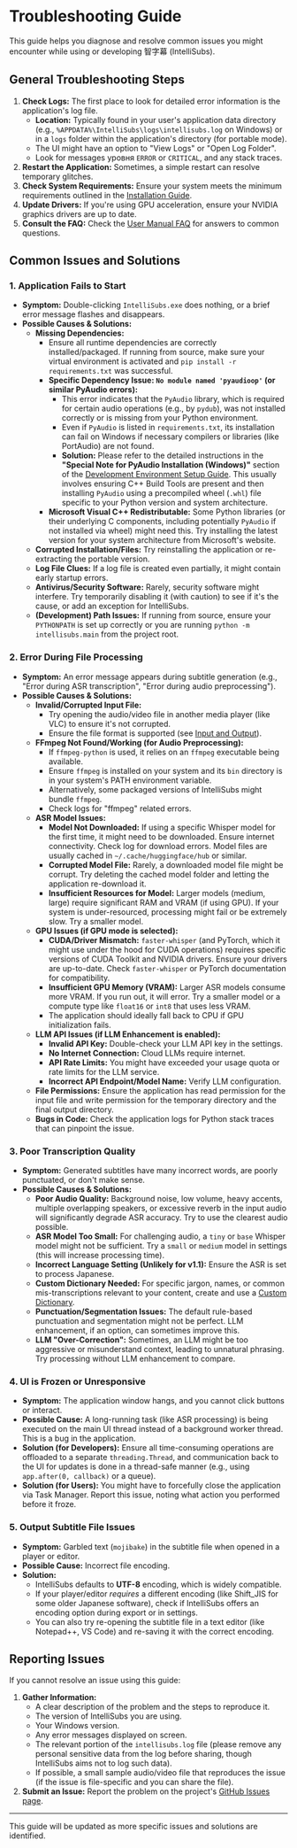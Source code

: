 # Troubleshooting Guide

This guide helps you diagnose and resolve common issues you might encounter while using or developing 智字幕 (IntelliSubs).

## General Troubleshooting Steps

1.  **Check Logs:** The first place to look for detailed error information is the application's log file.
    *   **Location:** Typically found in your user's application data directory (e.g., `%APPDATA%\IntelliSubs\logs\intellisubs.log` on Windows) or in a `logs` folder within the application's directory (for portable mode).
    *   The UI might have an option to "View Logs" or "Open Log Folder".
    *   Look for messages уровня `ERROR` or `CRITICAL`, and any stack traces.
2.  **Restart the Application:** Sometimes, a simple restart can resolve temporary glitches.
3.  **Check System Requirements:** Ensure your system meets the minimum requirements outlined in the [Installation Guide](./user_manual/installation.md#system-requirements).
4.  **Update Drivers:** If you're using GPU acceleration, ensure your NVIDIA graphics drivers are up to date.
5.  **Consult the FAQ:** Check the [User Manual FAQ](./user_manual/faq.md) for answers to common questions.

## Common Issues and Solutions

### 1. Application Fails to Start

*   **Symptom:** Double-clicking `IntelliSubs.exe` does nothing, or a brief error message flashes and disappears.
*   **Possible Causes & Solutions:**
    *   **Missing Dependencies:**
        *   Ensure all runtime dependencies are correctly installed/packaged. If running from source, make sure your virtual environment is activated and `pip install -r requirements.txt` was successful.
        *   **Specific Dependency Issue: `No module named 'pyaudioop'` (or similar PyAudio errors):**
            *   This error indicates that the `PyAudio` library, which is required for certain audio operations (e.g., by `pydub`), was not installed correctly or is missing from your Python environment.
            *   Even if `PyAudio` is listed in `requirements.txt`, its installation can fail on Windows if necessary compilers or libraries (like PortAudio) are not found.
            *   **Solution:** Please refer to the detailed instructions in the **"Special Note for PyAudio Installation (Windows)"** section of the [Development Environment Setup Guide](./developer_guide/setup_env.md#31-special-note-for-pyaudio-installation-windows). This usually involves ensuring C++ Build Tools are present and then installing `PyAudio` using a precompiled wheel (`.whl`) file specific to your Python version and system architecture.
        *   **Microsoft Visual C++ Redistributable:** Some Python libraries (or their underlying C components, including potentially `PyAudio` if not installed via wheel) might need this. Try installing the latest version for your system architecture from Microsoft's website.
    *   **Corrupted Installation/Files:** Try reinstalling the application or re-extracting the portable version.
    *   **Log File Clues:** If a log file is created even partially, it might contain early startup errors.
    *   **Antivirus/Security Software:** Rarely, security software might interfere. Try temporarily disabling it (with caution) to see if it's the cause, or add an exception for IntelliSubs.
    *   **(Development) Path Issues:** If running from source, ensure your `PYTHONPATH` is set up correctly or you are running `python -m intellisubs.main` from the project root.

### 2. Error During File Processing

*   **Symptom:** An error message appears during subtitle generation (e.g., "Error during ASR transcription", "Error during audio preprocessing").
*   **Possible Causes & Solutions:**
    *   **Invalid/Corrupted Input File:**
        *   Try opening the audio/video file in another media player (like VLC) to ensure it's not corrupted.
        *   Ensure the file format is supported (see [Input and Output](./user_manual/features/input_output.md)).
    *   **FFmpeg Not Found/Working (for Audio Preprocessing):**
        *   If `ffmpeg-python` is used, it relies on an `ffmpeg` executable being available.
        *   Ensure `ffmpeg` is installed on your system and its `bin` directory is in your system's PATH environment variable.
        *   Alternatively, some packaged versions of IntelliSubs might bundle `ffmpeg`.
        *   Check logs for "ffmpeg" related errors.
    *   **ASR Model Issues:**
        *   **Model Not Downloaded:** If using a specific Whisper model for the first time, it might need to be downloaded. Ensure internet connectivity. Check log for download errors. Model files are usually cached in `~/.cache/huggingface/hub` or similar.
        *   **Corrupted Model File:** Rarely, a downloaded model file might be corrupt. Try deleting the cached model folder and letting the application re-download it.
        *   **Insufficient Resources for Model:** Larger models (medium, large) require significant RAM and VRAM (if using GPU). If your system is under-resourced, processing might fail or be extremely slow. Try a smaller model.
    *   **GPU Issues (if GPU mode is selected):**
        *   **CUDA/Driver Mismatch:** `faster-whisper` (and PyTorch, which it might use under the hood for CUDA operations) requires specific versions of CUDA Toolkit and NVIDIA drivers. Ensure your drivers are up-to-date. Check `faster-whisper` or PyTorch documentation for compatibility.
        *   **Insufficient GPU Memory (VRAM):** Larger ASR models consume more VRAM. If you run out, it will error. Try a smaller model or a compute type like `float16` or `int8` that uses less VRAM.
        *   The application should ideally fall back to CPU if GPU initialization fails.
    *   **LLM API Issues (if LLM Enhancement is enabled):**
        *   **Invalid API Key:** Double-check your LLM API key in the settings.
        *   **No Internet Connection:** Cloud LLMs require internet.
        *   **API Rate Limits:** You might have exceeded your usage quota or rate limits for the LLM service.
        *   **Incorrect API Endpoint/Model Name:** Verify LLM configuration.
    *   **File Permissions:** Ensure the application has read permission for the input file and write permission for the temporary directory and the final output directory.
    *   **Bugs in Code:** Check the application logs for Python stack traces that can pinpoint the issue.

### 3. Poor Transcription Quality

*   **Symptom:** Generated subtitles have many incorrect words, are poorly punctuated, or don't make sense.
*   **Possible Causes & Solutions:**
    *   **Poor Audio Quality:** Background noise, low volume, heavy accents, multiple overlapping speakers, or excessive reverb in the input audio will significantly degrade ASR accuracy. Try to use the clearest audio possible.
    *   **ASR Model Too Small:** For challenging audio, a `tiny` or `base` Whisper model might not be sufficient. Try a `small` or `medium` model in settings (this will increase processing time).
    *   **Incorrect Language Setting (Unlikely for v1.1):** Ensure the ASR is set to process Japanese.
    *   **Custom Dictionary Needed:** For specific jargon, names, or common mis-transcriptions relevant to your content, create and use a [Custom Dictionary](./user_manual/features/custom_dictionary.md).
    *   **Punctuation/Segmentation Issues:** The default rule-based punctuation and segmentation might not be perfect. LLM enhancement, if an option, can sometimes improve this.
    *   **LLM "Over-Correction":** Sometimes, an LLM might be too aggressive or misunderstand context, leading to unnatural phrasing. Try processing without LLM enhancement to compare.

### 4. UI is Frozen or Unresponsive

*   **Symptom:** The application window hangs, and you cannot click buttons or interact.
*   **Possible Cause:** A long-running task (like ASR processing) is being executed on the main UI thread instead of a background worker thread. This is a bug in the application.
*   **Solution (for Developers):** Ensure all time-consuming operations are offloaded to a separate `threading.Thread`, and communication back to the UI for updates is done in a thread-safe manner (e.g., using `app.after(0, callback)` or a queue).
*   **Solution (for Users):** You might have to forcefully close the application via Task Manager. Report this issue, noting what action you performed before it froze.

### 5. Output Subtitle File Issues

*   **Symptom:** Garbled text (`mojibake`) in the subtitle file when opened in a player or editor.
*   **Possible Cause:** Incorrect file encoding.
*   **Solution:**
    *   IntelliSubs defaults to **UTF-8** encoding, which is widely compatible.
    *   If your player/editor *requires* a different encoding (like Shift_JIS for some older Japanese software), check if IntelliSubs offers an encoding option during export or in settings.
    *   You can also try re-opening the subtitle file in a text editor (like Notepad++, VS Code) and re-saving it with the correct encoding.

## Reporting Issues

If you cannot resolve an issue using this guide:

1.  **Gather Information:**
    *   A clear description of the problem and the steps to reproduce it.
    *   The version of IntelliSubs you are using.
    *   Your Windows version.
    *   Any error messages displayed on screen.
    *   The relevant portion of the `intellisubs.log` file (please remove any personal sensitive data from the log before sharing, though IntelliSubs aims not to log such data).
    *   If possible, a small sample audio/video file that reproduces the issue (if the issue is file-specific and you can share the file).
2.  **Submit an Issue:** Report the problem on the project's [GitHub Issues page](https://github.com/VincentHDLee/IntelliSubs/issues).

---

This guide will be updated as more specific issues and solutions are identified.